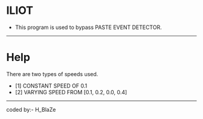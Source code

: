 # ILIOT
- This program is used to bypass PASTE EVENT DETECTOR.
------------
# Help
There are two types of speeds used.
- [1] CONSTANT SPEED OF 0.1
- [2] VARYING SPEED FROM [0.1, 0.2, 0.0, 0.4]
-----------
coded by:- H_BlaZe

